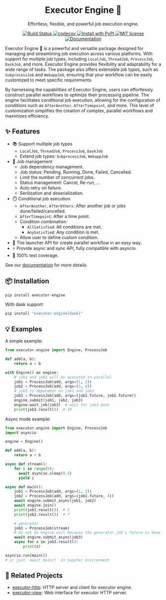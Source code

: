 <div align="center">
<h1> Executor Engine 🚀 </h1>

<p> Effortless, flexible, and powerful job execution engine. </p>

<p>
  <a href="https://github.com/Nanguage/executor-engine/actions/workflows/build_and_test.yml">
      <img src="https://github.com/Nanguage/executor-engine/actions/workflows/build_and_test.yml/badge.svg" alt="Build Status">
  </a>
  <a href="https://app.codecov.io/gh/Nanguage/executor-engine">
      <img src="https://codecov.io/gh/Nanguage/executor-engine/branch/master/graph/badge.svg" alt="codecov">
  </a>
  <a href="https://pypi.org/project/executor-engine/">
    <img src="https://img.shields.io/pypi/v/executor-engine.svg" alt="Install with PyPI" />
  </a>
  <a href="https://github.com/Nanguage/executor-engine/blob/master/LICENSE">
    <img src="https://img.shields.io/github/license/Nanguage/executor-engine" alt="MIT license" />
  </a>
  <a href="https://executor-engine.readthedocs.io/en/latest/">
  	<img src="https://readthedocs.org/projects/executor-engine/badge/?version=latest" alt="Documentation">
  </a>
</p>
</div>


Executor Engine 🚀 is a powerful and versatile package designed for managing and streamlining job execution across various platforms. With support for multiple job types, including `LocalJob`, `ThreadJob`, `ProcessJob`, `DaskJob`, and more, Executor Engine provides flexibility and adaptability for a wide range of tasks. The package also offers extensible job types, such as `SubprocessJob` and `WebappJob`, ensuring that your workflow can be easily customized to meet specific requirements.

By harnessing the capabilities of Executor Engine, users can effortlessly construct parallel workflows to optimize their processing pipeline. The engine facilitates conditional job execution, allowing for the configuration of conditions such as `AfterAnother`, `AfterTimepoint`, and more. This level of customization simplifies the creation of complex, parallel workflows and maximizes efficiency.


## ✨ Features

+ 📚 Support multiple job types
  * `LocalJob`, `ThreadJob`, `ProcessJob`, `DaskJob`
  * Extend job types: `SubprocessJob`, `WebappJob`
+ 🔧 Job management
  * Job dependency management.
  * Job status: Pending, Running, Done, Failed, Cancelled.
  * Limit the number of concurrent jobs.
  * Status management: Cancel, Re-run, ...
  * Auto retry on failure.
  * Serilization and deserialization.
+ ⏱️ Conditional job execution.
  * `AfterAnother`, `AfterOthers`: After another job or jobs done/failed/cancelled.
  * `AfterTimepoint`: After a time point.
  * Condition combination:
    - `AllSatisfied`: All conditions are met.
    - `AnySatisfied`: Any condition is met.
  * Allow user to define custom condition.
+ 🚀 The launcher API for create parallel workflow in an easy way.
+ ⚡ Provide async and sync API, fully compatible with asyncio.
+ 🎯 100% test coverage.


See our [documentation](https://executor-engine.readthedocs.io/en/latest/) for more details.


## 📦 Installation

```bash
pip install executor-engine
```

With dask support:

```bash
pip install "executor-engine[dask]"
```

## 💡 Examples

A simple example:

```python
from executor.engine import Engine, ProcessJob

def add(a, b):
    return a + b

with Engine() as engine:
    # job1 and job2 will be executed in parallel
    job1 = ProcessJob(add, args=(1, 2))
    job2 = ProcessJob(add, args=(3, 4))
    # job3 is dependent on job1 and job2
    job3 = ProcessJob(add, args=(job1.future, job2.future))
    engine.submit(job1, job2, job3)
    engine.wait_job(job3)  # wait for job3 done
    print(job3.result())  # 10

```

Async mode example:

```python
from executor.engine import Engine, ProcessJob
import asyncio

engine = Engine()

def add(a, b):
    return a + b

async def stream():
    for i in range(5):
      await asyncio.sleep(0.5)
      yield i

async def main():
    job1 = ProcessJob(add, args=(1, 2))
    job2 = ProcessJob(add, args=(job1.future, 4))
    await engine.submit_async(job1, job2)
    await engine.join()
    print(job1.result())  # 3
    print(job2.result())  # 7

    # generator
    job3 = ProcessJob(stream)
    # do not do engine.wait because the generator job's future is done only when StopIteration
    await engine.submit_async(job3)
    async for x in job3.result():
        print(x)

asyncio.run(main())
# or just `await main()` in jupyter environment
```


## 🔗 Related Projects

+ [executor-http](https://github.com/Nanguage/executor-http): HTTP server and client for executor engine.
+ [executor-view](https://github.com/Nanguage/executor-view): Web interface for executor HTTP server.

